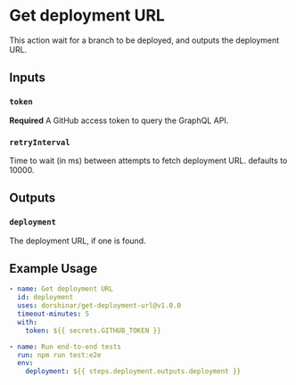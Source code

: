# Get deployment URL

This action wait for a branch to be deployed, and outputs the deployment URL.

## Inputs

### `token`

**Required** A GitHub access token to query the GraphQL API.

### `retryInterval`

Time to wait (in ms) between attempts to fetch deployment URL. defaults to 10000.

## Outputs

### `deployment`

The deployment URL, if one is found.

## Example Usage

```yaml
- name: Get deployment URL
  id: deployment
  uses: dorshinar/get-deployment-url@v1.0.0
  timeout-minutes: 5
  with:
    token: ${{ secrets.GITHUB_TOKEN }}

- name: Run end-to-end tests
  run: npm run test:e2e
  env:
    deployment: ${{ steps.deployment.outputs.deployment }}
```
